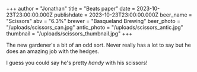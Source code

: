 +++
author = "Jonathan"
title = "Beats paper"
date = 2023-10-23T23:00:00.000Z
publishdate = 2023-10-23T23:00:00.000Z
beer_name = "Scissors"
abv = "6.3%"
brewer = "Basqueland Brewing"
beer_photo = "/uploads/scissors_can.jpg"
antic_photo = "/uploads/scissors_antic.jpg"
thumbnail = "/uploads/scissors_thumbnail.jpg"
+++

The new gardener's a bit of an odd sort. Never really has a lot to say but he does an amazing job with the hedges.

I guess you could say he's pretty *handy* with his scissors!
